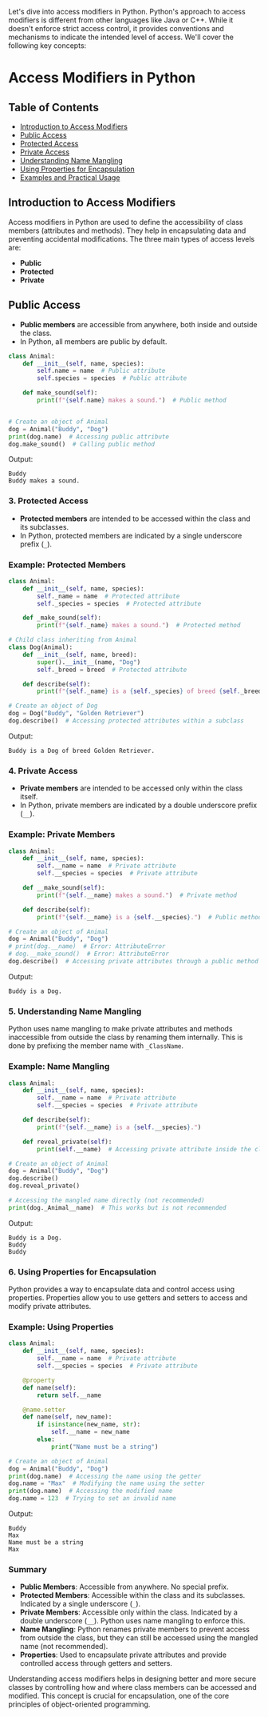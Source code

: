 Let's dive into access modifiers in Python. Python's approach to access modifiers is different from other languages like Java or C++. While it doesn't enforce strict access control, it provides conventions and mechanisms to indicate the intended level of access. We'll cover the following key concepts:

# Access Modifiers in Python

## Table of Contents
- [Introduction to Access Modifiers](#introduction-to-access-modifiers)
- [Public Access](#public-access)
- [Protected Access](#protected-access)
- [Private Access](#private-access)
- [Understanding Name Mangling](#understanding-name-mangling)
- [Using Properties for Encapsulation](#using-properties-for-encapsulation)
- [Examples and Practical Usage](#examples-and-practical-usage)

## Introduction to Access Modifiers
Access modifiers in Python are used to define the accessibility of class members (attributes and methods). They help in encapsulating data and preventing accidental modifications. The three main types of access levels are:

- **Public**
- **Protected**
- **Private**

## Public Access
- **Public members** are accessible from anywhere, both inside and outside the class.
- In Python, all members are public by default.

```python
class Animal:
    def __init__(self, name, species):
        self.name = name  # Public attribute
        self.species = species  # Public attribute

    def make_sound(self):
        print(f"{self.name} makes a sound.")  # Public method


# Create an object of Animal
dog = Animal("Buddy", "Dog")
print(dog.name)  # Accessing public attribute
dog.make_sound()  # Calling public method
```

Output:
```
Buddy
Buddy makes a sound.
```

### 3. Protected Access

- **Protected members** are intended to be accessed within the class and its subclasses.
- In Python, protected members are indicated by a single underscore prefix (`_`).

### Example: Protected Members

```python
class Animal:
    def __init__(self, name, species):
        self._name = name  # Protected attribute
        self._species = species  # Protected attribute

    def _make_sound(self):
        print(f"{self._name} makes a sound.")  # Protected method

# Child class inheriting from Animal
class Dog(Animal):
    def __init__(self, name, breed):
        super().__init__(name, "Dog")
        self._breed = breed  # Protected attribute

    def describe(self):
        print(f"{self._name} is a {self._species} of breed {self._breed}.")

# Create an object of Dog
dog = Dog("Buddy", "Golden Retriever")
dog.describe()  # Accessing protected attributes within a subclass
```

Output:
```
Buddy is a Dog of breed Golden Retriever.
```

### 4. Private Access

- **Private members** are intended to be accessed only within the class itself.
- In Python, private members are indicated by a double underscore prefix (`__`).

### Example: Private Members

```python
class Animal:
    def __init__(self, name, species):
        self.__name = name  # Private attribute
        self.__species = species  # Private attribute

    def __make_sound(self):
        print(f"{self.__name} makes a sound.")  # Private method

    def describe(self):
        print(f"{self.__name} is a {self.__species}.")  # Public method accessing private attributes

# Create an object of Animal
dog = Animal("Buddy", "Dog")
# print(dog.__name)  # Error: AttributeError
# dog.__make_sound()  # Error: AttributeError
dog.describe()  # Accessing private attributes through a public method
```

Output:
```
Buddy is a Dog.
```

### 5. Understanding Name Mangling

Python uses name mangling to make private attributes and methods inaccessible from outside the class by renaming them internally. This is done by prefixing the member name with `_ClassName`.

### Example: Name Mangling

```python
class Animal:
    def __init__(self, name, species):
        self.__name = name  # Private attribute
        self.__species = species  # Private attribute

    def describe(self):
        print(f"{self.__name} is a {self.__species}.")

    def reveal_private(self):
        print(self.__name)  # Accessing private attribute inside the class

# Create an object of Animal
dog = Animal("Buddy", "Dog")
dog.describe()
dog.reveal_private()

# Accessing the mangled name directly (not recommended)
print(dog._Animal__name)  # This works but is not recommended
```

Output:
```
Buddy is a Dog.
Buddy
Buddy
```

### 6. Using Properties for Encapsulation

Python provides a way to encapsulate data and control access using properties. Properties allow you to use getters and setters to access and modify private attributes.

### Example: Using Properties

```python
class Animal:
    def __init__(self, name, species):
        self.__name = name  # Private attribute
        self.__species = species  # Private attribute

    @property
    def name(self):
        return self.__name

    @name.setter
    def name(self, new_name):
        if isinstance(new_name, str):
            self.__name = new_name
        else:
            print("Name must be a string")

# Create an object of Animal
dog = Animal("Buddy", "Dog")
print(dog.name)  # Accessing the name using the getter
dog.name = "Max"  # Modifying the name using the setter
print(dog.name)  # Accessing the modified name
dog.name = 123  # Trying to set an invalid name
```

Output:
```
Buddy
Max
Name must be a string
Max
```

### Summary

- **Public Members**: Accessible from anywhere. No special prefix.
- **Protected Members**: Accessible within the class and its subclasses. Indicated by a single underscore (`_`).
- **Private Members**: Accessible only within the class. Indicated by a double underscore (`__`). Python uses name mangling to enforce this.
- **Name Mangling**: Python renames private members to prevent access from outside the class, but they can still be accessed using the mangled name (not recommended).
- **Properties**: Used to encapsulate private attributes and provide controlled access through getters and setters.

Understanding access modifiers helps in designing better and more secure classes by controlling how and where class members can be accessed and modified. This concept is crucial for encapsulation, one of the core principles of object-oriented programming.
